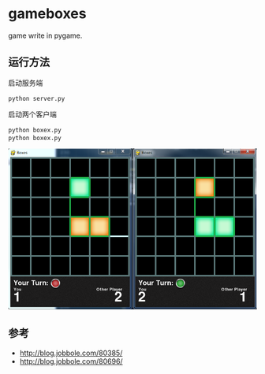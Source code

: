 # gameboxes
game write in pygame.

## 运行方法
启动服务端

    python server.py

启动两个客户端

    python boxex.py
    python boxex.py

![demo](demo.png)

## 参考
* <http://blog.jobbole.com/80385/>
* http://blog.jobbole.com/80696/